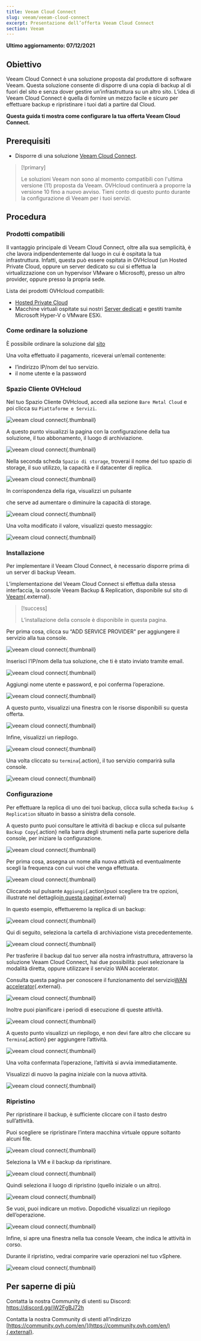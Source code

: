 ```yaml
---
title: Veeam Cloud Connect
slug: veeam/veeam-cloud-connect
excerpt: Presentazione dell’offerta Veeam Cloud Connect
section: Veeam
---
```


**Ultimo aggiornamento: 07/12/2021**

## Obiettivo

Veeam Cloud Connect è una soluzione proposta dal produttore di software Veeam. Questa soluzione consente di disporre di una copia di backup al di fuori del sito e senza dover gestire un’infrastruttura su un altro sito. L’idea di Veeam Cloud Connect è quella di fornire un mezzo facile e sicuro per effettuare backup e ripristinare i tuoi dati a partire dal Cloud.

**Questa guida ti mostra come configurare la tua offerta Veeam Cloud Connect.**

## Prerequisiti

- Disporre di una soluzione [Veeam Cloud Connect](https://www.ovh.it/storage-solutions/veeam-cloud-connect/).

> [!primary]
>
> Le soluzioni Veeam non sono al momento compatibili con l'ultima versione (11) proposta da Veeam. OVHcloud continuerà a proporre la versione 10 fino a nuovo avviso. Tieni conto di questo punto durante la configurazione di Veeam per i tuoi servizi.
>

## Procedura

### Prodotti compatibili

Il vantaggio principale di Veeam Cloud Connect, oltre alla sua semplicità, è che lavora indipendentemente dal luogo in cui è ospitata la tua infrastruttura.  Infatti, questa può essere ospitata in OVHcloud (un Hosted Private Cloud, oppure un server dedicato su cui si effettua la virtualizzazione con un hypervisor VMware o Microsoft), presso un altro provider, oppure presso la propria sede.

Lista dei prodotti OVHcloud compatibili:

- [Hosted Private Cloud](https://www.ovhcloud.com/it/enterprise/products/hosted-private-cloud/)
- Macchine virtuali ospitate sui nostri [Server dedicati](https://www.ovhcloud.com/it/bare-metal/) e gestiti tramite Microsoft Hyper-V o VMware ESXi.


### Come ordinare la soluzione

È possibile ordinare la soluzione dal [sito](https://www.ovh.it/storage-solutions/veeam-cloud-connect/)

Una volta effettuato il pagamento, riceverai un’email contenente:

- l’indirizzo IP/nom del tuo servizio.
- il nome utente e la password


### Spazio Cliente OVHcloud

Nel tuo Spazio Cliente OVHcloud, accedi alla sezione `Bare Metal Cloud` e poi clicca su `Piattaforme e Servizi`.

![veeam cloud connect](images/veeam-cloud-connect-manager-start.png){.thumbnail}

A questo punto visualizzi la pagina con la configurazione della tua soluzione, il tuo abbonamento, il luogo di archiviazione.

![veeam cloud connect](images/veeam-cloud-connect-manager.png){.thumbnail}

Nella seconda scheda `Spazio di storage`, troverai il nome del tuo spazio di storage, il suo utilizzo, la capacità e il datacenter di replica.


![veeam cloud connect](images/veeam-cloud-connect-manager-espace.png){.thumbnail}

In corrispondenza della riga, visualizzi un pulsante

che serve ad aumentare o diminuire la capacità di storage.


![veeam cloud connect](images/veeam-cloud-connect-manager-modif-espace.png){.thumbnail}

Una volta modificato il valore, visualizzi questo messaggio:


![veeam cloud connect](images/veeam-cloud-connect-manager-modif-espace-ok.png){.thumbnail}


### Installazione

Per implementare il Veeam Cloud Connect, è necessario disporre prima di un server di backup Veeam.

L’implementazione del Veeam Cloud Connect si effettua dalla stessa interfaccia, la console Veeam Backup & Replication, disponibile sul sito di [Veeam](https://www.veeam.com/){.external}.


>[!success]
>
> L’installazione della console è disponibile in questa pagina.
>

Per prima cosa, clicca su “ADD SERVICE PROVIDER" per aggiungere il servizio alla tua console.


![veeam cloud connect](images/veeam-cloud-connect-add-provider.png){.thumbnail}

Inserisci l’IP/nom della tua soluzione, che ti è stato inviato tramite email.


![veeam cloud connect](images/veeam-cloud-connect-add-provider-ip.png){.thumbnail}

Aggiungi nome utente e password, e poi conferma l’operazione.


![veeam cloud connect](images/veeam-cloud-connect-add-provider-login.png){.thumbnail}

A questo punto, visualizzi una finestra con le risorse disponibili su questa offerta.


![veeam cloud connect](images/veeam-cloud-connect-add-provider-ressources.png){.thumbnail}

Infine, visualizzi un riepilogo.


![veeam cloud connect](images/veeam-cloud-connect-add-provider-recap.png){.thumbnail}

Una volta cliccato su `termina`{.action}, il tuo servizio comparirà sulla console.


![veeam cloud connect](images/veeam-cloud-connect-add-provider-finish.png){.thumbnail}


### Configurazione

Per effettuare la replica di uno dei tuoi backup, clicca sulla scheda `Backup & Replication` situato in basso a sinistra della console.

A questo punto puoi consultare le attività di backup e clicca sul pulsante `Backup Copy`{.action} nella barra degli strumenti nella parte superiore della console, per iniziare la configurazione.


![veeam cloud connect](images/veeam-cloud-connect-replicat.png){.thumbnail}

Per prima cosa, assegna un nome alla nuova attività ed eventualmente scegli la frequenza con cui vuoi che venga effettuata.


![veeam cloud connect](images/veeam-cloud-connect-replicat-name.png){.thumbnail}

Cliccando sul pulsante `Aggiungi`{.action}puoi scegliere tra tre opzioni, illustrate nel dettaglio[in questa pagina](https://helpcenter.veeam.com/docs/backup/vsphere/backup_copy_vms.html?ver=95){.external}

In questo esempio, effettueremo la replica di un backup:


![veeam cloud connect](images/veeam-cloud-connect-replicat-select.png){.thumbnail}

Qui di seguito, seleziona la cartella di archiviazione vista precedentemente.


![veeam cloud connect](images/veeam-cloud-connect-replicat-target.png){.thumbnail}

Per trasferire il backup dal tuo server alla nostra infrastruttura, attraverso la soluzione Veaam Cloud Connect, hai due possibilità: puoi selezionare la modalità diretta, oppure utilizzare il servizio WAN accelerator.

Consulta questa pagina per conoscere il funzionamento del servizio[WAN accelerator](https://helpcenter.veeam.com/docs/backup/vsphere/wan_hiw.html?ver=95){.external}.


![veeam cloud connect](images/veeam-cloud-connect-replicat-data.png){.thumbnail}

Inoltre puoi pianificare i periodi di esecuzione di queste attività.


![veeam cloud connect](images/veeam-cloud-connect-replicat-schedule.png){.thumbnail}

A questo punto visualizzi un riepilogo, e non devi fare altro che cliccare su `Termina`{.action} per aggiungere l’attività.


![veeam cloud connect](images/veeam-cloud-connect-replicat-finish.png){.thumbnail}

Una volta confermata l’operazione, l’attività si avvia immediatamente.

Visualizzi di nuovo la pagina iniziale con la nuova attività.


![veeam cloud connect](images/veeam-cloud-connect-replicat-cloud.png){.thumbnail}


### Ripristino

Per ripristinare il backup, è sufficiente cliccare con il tasto destro sull’attività.

Puoi scegliere se ripristinare l’intera macchina virtuale oppure soltanto alcuni file.


![veeam cloud connect](images/veeam-cloud-connect-restore.png){.thumbnail}

Seleziona la VM e il backup da ripristinare.


![veeam cloud connect](images/veeam-cloud-connect-restore-select.png){.thumbnail}

Quindi seleziona il luogo di ripristino (quello iniziale o un altro).


![veeam cloud connect](images/veeam-cloud-connect-restore-mode.png){.thumbnail}

Se vuoi, puoi indicare un motivo. Dopodiché visualizzi un riepilogo dell’operazione.


![veeam cloud connect](images/veeam-cloud-connect-restore-resume.png){.thumbnail}

Infine, si apre una finestra nella tua console Veeam, che indica le attività in corso.

Durante il ripristino, vedrai comparire varie operazioni nel tuo vSphere.


![veeam cloud connect](images/veeam-cloud-connect-restore-done.png){.thumbnail}

## Per saperne di più

Contatta la nostra Community di utenti su Discord: <https://discord.gg/jW2FgBJ72h>

Contatta la nostra Community di utenti all’indirizzo [https://community.ovh.com/en/](https://community.ovh.com/en/){.external}.
